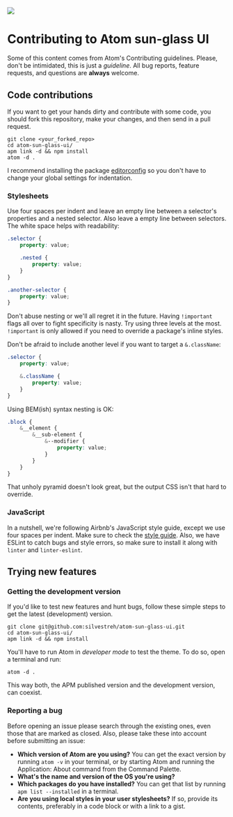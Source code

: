 ![](http://i.imgur.com/7C2H2mw.png)
---
# Contributing to Atom sun-glass UI

Some of this content comes from Atom's Contributing guidelines. Please, don't be intimidated, this is just a *guideline*. All bug reports, feature requests, and questions are **always** welcome.

## Code contributions
If you want to get your hands dirty and contribute with some code, you should fork this repository, make your changes, and then send in a pull request.

```shell
git clone <your_forked_repo>
cd atom-sun-glass-ui/
apm link -d && npm install
atom -d .
```

I recommend installing the package [editorconfig](https://atom.io/packages/editorconfig) so you don't have to change your global settings for indentation.

### Stylesheets

Use four spaces per indent and leave an empty line between a selector's properties and a nested selector. Also leave a empty line between selectors. The white space helps with readability:

```scss
.selector {
    property: value;

    .nested {
        property: value;
    }
}

.another-selector {
    property: value;
}
```

Don't abuse nesting or we'll all regret it in the future. Having `!important` flags all over to fight specificity is nasty. Try using three levels at the most. `!important` is only allowed if you need to override a package's inline styles.

Don't be afraid to include another level if you want to target a `&.className`:

```scss
.selector {
    property: value;

    &.className {
        property: value;
    }
}
```

Using BEM(ish) syntax nesting is OK:

```scss
.block {
    &__element {
        &__sub-element {
            &--modifier {
                property: value;
            }
        }
    }
}
```

That unholy pyramid doesn't look great, but the output CSS isn't that hard to override.

### JavaScript

In a nutshell, we're following Airbnb's JavaScript style guide, except we use four spaces per indent. Make sure to check the [style guide](https://github.com/airbnb/javascript). Also, we have ESLint to catch bugs and style errors, so make sure to install it along with `linter` and `linter-eslint`.

## Trying new features

### Getting the development version

If you'd like to test new features and hunt bugs, follow these simple steps to get the latest (development) version.

```shell
git clone git@github.com:silvestreh/atom-sun-glass-ui.git
cd atom-sun-glass-ui/
apm link -d && npm install
```

You'll have to run Atom in *developer mode* to test the theme. To do so, open a terminal and run:

```shell
atom -d .
```

This way both, the APM published version and the development version, can coexist.

### Reporting a bug

Before opening an issue please search through the existing ones, even those that are marked as closed. Also, please take these into account before submitting an issue:

- **Which version of Atom are you using?** You can get the exact version by running `atom -v` in your terminal, or by starting Atom and running the Application: About command from the Command Palette.
- **What's the name and version of the OS you're using?**
- **Which packages do you have installed?** You can get that list by running `apm list --installed` in a terminal.
- **Are you using local styles in your user stylesheets?** If so, provide its contents, preferably in a code block or with a link to a gist.
